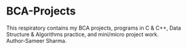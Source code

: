 # BCA-Projects
This respiratory contains my BCA projects, programs in C &amp; C++, Data Structure &amp; Algorithms practice, and mini/micro project work.
<br>
Author-Sameer Sharma.
